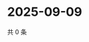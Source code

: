 # 2025-09-09

共 0 条

<!-- BEGIN ZHIHUVIDEO -->
<!-- 最后更新时间 Tue Sep 09 2025 21:25:13 GMT+0800 (China Standard Time) -->

<!-- END ZHIHUVIDEO -->
